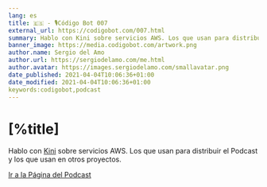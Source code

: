 ```yaml
---
lang: es
title: 🇪🇸 - 🎙Código Bot 007
external_url: https://codigobot.com/007.html
summary: Hablo con Kini sobre servicios AWS. Los que usan para distribuir el Podcast y los que usan en otros proyectos.
banner_image: https://media.codigobot.com/artwork.png
author.name: Sergio del Amo
author.url: https://sergiodelamo.com/me.html
author.avatar: https://images.sergiodelamo.com/smallavatar.png 
date_published: 2021-04-04T10:06:36+01:00
date_modified: 2021-04-04T10:06:36+01:00
keywords:codigobot,podcast
---
```


# [%title]

Hablo con [Kini](https://kinisoftware.com/) sobre servicios AWS. Los que usan para distribuir el Podcast y los que usan en otros proyectos.

[Ir a la Página del Podcast]([%external_url])